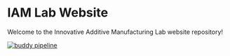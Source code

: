 # IAM Lab Website

Welcome to the Innovative Additive Manufacturing Lab website repository!

[![buddy pipeline](https://app.buddy.works/km89f/mstiam/pipelines/pipeline/52196/badge.svg?token=9d3e5558ab02ea8670425fe5c4f871b295491d7a2a65d07d0a7b023c73646ce6 "buddy pipeline")](https://app.buddy.works/km89f/mstiam/pipelines/pipeline/52196)
